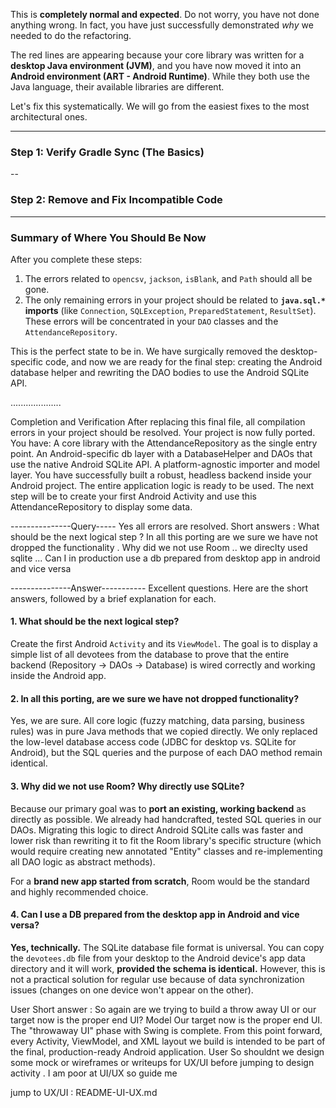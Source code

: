 This is **completely normal and expected**. Do not worry, you have not done anything wrong. In fact, you have just successfully demonstrated *why* we needed to do the refactoring.

The red lines are appearing because your core library was written for a **desktop Java environment (JVM)**, and you have now moved it into an **Android environment (ART - Android Runtime)**. While they both use the Java language, their available libraries are different.

Let's fix this systematically. We will go from the easiest fixes to the most architectural ones.

---

### **Step 1: Verify Gradle Sync (The Basics)**

--

### **Step 2: Remove and Fix Incompatible Code**

---

### **Summary of Where You Should Be Now**

After you complete these steps:

1.  The errors related to `opencsv`, `jackson`, `isBlank`, and `Path` should all be gone.
2.  The only remaining errors in your project should be related to **`java.sql.*` imports** (like `Connection`, `SQLException`, `PreparedStatement`, `ResultSet`). These errors will be concentrated in your `DAO` classes and the `AttendanceRepository`.

This is the perfect state to be in. We have surgically removed the desktop-specific code, and now we are ready for the final step: creating the Android database helper and rewriting the DAO bodies to use the Android SQLite API.

....................

Completion and Verification
After replacing this final file, all compilation errors in your project should be resolved.
Your project is now fully ported. You have:
A core library with the AttendanceRepository as the single entry point.
An Android-specific db layer with a DatabaseHelper and DAOs that use the native Android SQLite API.
A platform-agnostic importer and model layer.
You have successfully built a robust, headless backend inside your Android project. The entire application logic is ready to be used. The next step will be to create your first Android Activity and use this AttendanceRepository to display some data.


---------------Query-----
Yes all errors are resolved.
Short answers :
What should be the next logical step ?
In all this porting are we sure we have not dropped the functionality .
Why did we not use Room .. we direclty used sqlite ...
Can I in production use a db prepared from desktop app in android and vice versa


---------------Answer-----------
Excellent questions. Here are the short answers, followed by a brief explanation for each.

#### 1. What should be the next logical step?
Create the first Android `Activity` and its `ViewModel`. The goal is to display a simple list of all devotees from the database to prove that the entire backend (Repository -> DAOs -> Database) is wired correctly and working inside the Android app.

#### 2. In all this porting, are we sure we have not dropped functionality?
Yes, we are sure. All core logic (fuzzy matching, data parsing, business rules) was in pure Java methods that we copied directly. We only replaced the low-level database access code (JDBC for desktop vs. SQLite for Android), but the SQL queries and the purpose of each DAO method remain identical.

#### 3. Why did we not use Room? Why directly use SQLite?
Because our primary goal was to **port an existing, working backend** as directly as possible. We already had handcrafted, tested SQL queries in our DAOs. Migrating this logic to direct Android SQLite calls was faster and lower risk than rewriting it to fit the Room library's specific structure (which would require creating new annotated "Entity" classes and re-implementing all DAO logic as abstract methods).

For a **brand new app started from scratch**, Room would be the standard and highly recommended choice.

#### 4. Can I use a DB prepared from the desktop app in Android and vice versa?
**Yes, technically.** The SQLite database file format is universal. You can copy the `devotees.db` file from your desktop to the Android device's app data directory and it will work, **provided the schema is identical.** However, this is not a practical solution for regular use because of data synchronization issues (changes on one device won't appear on the other).

User
Short answer : So again are we trying to build a throw away UI  or our target now is the proper end UI?
Model
Our target now is the proper end UI.
The "throwaway UI" phase with Swing is complete. From this point forward, every Activity, ViewModel, and XML layout we build is intended to be part of the final, production-ready Android application.
User
So shouldnt we design some mock or wireframes or writeups for UX/UI before jumping to design activity . I am poor at UI/UX so guide me

jump to UX/UI : README-UI-UX.md



